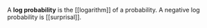 A **log probability** is the [[logarithm]] of a probability. A negative log probability is [[surprisal]].